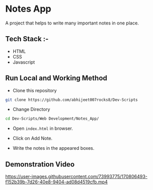 # Notes App

A project that helps to write many important notes in one place.

## Tech Stack :-

- HTML
- CSS
- Javascript

## Run Local and Working Method

* Clone this repository

```bash
git clone https://github.com/abhijeet007rocks8/Dev-Scripts
```

* Change Directory

```bash
cd Dev-Scripts/Web Development/Notes_App/
```

* Open `index.html` in browser.

* Click on Add Note.

* Write the notes in the appeared boxes.

## Demonstration Video
https://user-images.githubusercontent.com/73993775/170806493-f152b39b-7d26-40e8-9404-ad08d4519cfb.mp4
